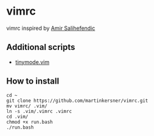 # vimrc
vimrc inspired by [Amir Salihefendic](https://github.com/amix/vimrc)

## Additional scripts
* [tinymode.vim](http://www.vim.org/scripts/script.php?script_id=2223)

## How to install
```
cd ~
git clone https://github.com/martinkersner/vimrc.git
mv vimrc/ .vim/
ln -s .vim/.vimrc .vimrc
cd .vim/
chmod +x run.bash
./run.bash
```
